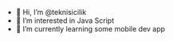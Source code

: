 - 👋 Hi, I’m @teknisicilik
- 👀 I’m interested in Java Script
- 🌱 I’m currently learning some mobile dev app

<!---
teknisicilik/teknisicilik is a ✨ special ✨ repository because its `README.md` (this file) appears on your GitHub profile.
You can click the Preview link to take a look at your changes.
--->
